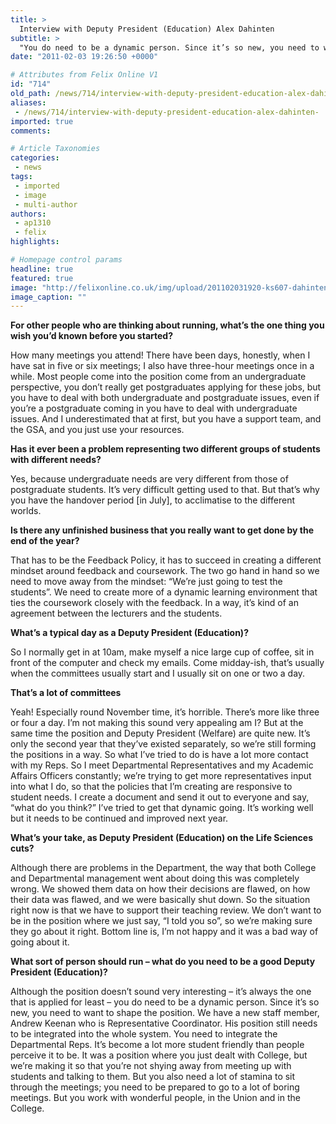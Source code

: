 ```yaml
---
title: >
  Interview with Deputy President (Education) Alex Dahinten
subtitle: >
  "You do need to be a dynamic person. Since it’s so new, you need to want to shape the position"
date: "2011-02-03 19:26:50 +0000"

# Attributes from Felix Online V1
id: "714"
old_path: /news/714/interview-with-deputy-president-education-alex-dahinten-
aliases:
 - /news/714/interview-with-deputy-president-education-alex-dahinten-
imported: true
comments:

# Article Taxonomies
categories:
 - news
tags:
 - imported
 - image
 - multi-author
authors:
 - ap1310
 - felix
highlights:

# Homepage control params
headline: true
featured: true
image: "http://felixonline.co.uk/img/upload/201102031920-ks607-dahinten.jpg"
image_caption: ""
---
```


__For other people who are thinking about running, what’s the one thing you wish you’d known before you started?__

How many meetings you attend! There have been days, honestly, when I have sat in five or six meetings; I also have three-hour meetings once in a while. Most people come into the position come from an undergraduate perspective, you don’t really get postgraduates applying for these jobs, but you have to deal with both undergraduate and postgraduate issues, even if you’re a postgraduate coming in you have to deal with undergraduate issues. And I underestimated that at first, but you have a support team, and the GSA, and you just use your resources.

__Has it ever been a problem representing two different groups of students with different needs?__

Yes, because undergraduate needs are very different from those of postgraduate students. It’s very difficult getting used to that. But that’s why you have the handover period [in July], to acclimatise to the different worlds.

__Is there any unfinished business that you really want to get done by the end of the year?__

That has to be the Feedback Policy, it has to succeed in creating a different mindset around feedback and coursework. The two go hand in hand so we need to move away from the mindset: “We’re just going to test the students”. We need to create more of a dynamic learning environment that ties the coursework closely with the feedback. In a way, it’s kind of an agreement between the lecturers and the students.

__What’s a typical day as a Deputy President (Education)?__

So I normally get in at 10am, make myself a nice large cup of coffee, sit in front of the computer and check my emails. Come midday-ish, that’s usually when the committees usually start and I usually sit on one or two a day.

__That’s a lot of committees__

Yeah! Especially round November time, it’s horrible. There’s more like three or four a day. I’m not making this sound very appealing am I? But at the same time the position and Deputy President (Welfare) are quite new. It’s only the second year that they’ve existed separately, so we’re still forming the positions in a way. So what I’ve tried to do is have a lot more contact with my Reps. So I meet Departmental Representatives and my Academic Affairs Officers constantly; we’re trying to get more representatives input into what I do, so that the policies that I’m creating are responsive to student needs. I create a document and send it out to everyone and say, “what do you think?” I’ve tried to get that dynamic going. It’s working well but it needs to be continued and improved next year.

__What’s your take, as Deputy President (Education) on the Life Sciences cuts?__

Although there are problems in the Department, the way that both College and Departmental management went about doing this was completely wrong. We showed them data on how their decisions are flawed, on how their data was flawed, and we were basically shut down. So the situation right now is that we have to support their teaching review. We don’t want to be in the position where we just say, “I told you so”, so we’re making sure they go about it right. Bottom line is, I’m not happy and it was a bad way of going about it.

__What sort of person should run – what do you need to be a good Deputy President (Education)?__

Although the position doesn’t sound very interesting – it’s always the one that is applied for least – you do need to be a dynamic person. Since it’s so new, you need to want to shape the position. We have a new staff member, Andrew Keenan who is Representative Coordinator. His position still needs to be integrated into the whole system. You need to integrate the Departmental Reps. It’s become a lot more student friendly than people perceive it to be. It was a position where you just dealt with College, but we’re making it so that you’re not shying away from meeting up with students and talking to them. But you also need a lot of stamina to sit through the meetings; you need to be prepared to go to a lot of boring meetings. But you work with wonderful people, in the Union and in the College.
